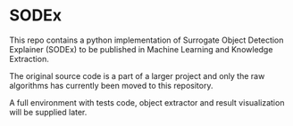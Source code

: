 # SODEx
This repo contains a python implementation of Surrogate Object Detection Explainer (SODEx) to be published in Machine Learning and Knowledge Extraction.

The original source code is a part of a larger project and only the raw algorithms has currently been moved to this repository.

A full environment with tests code, object extractor and result visualization will be supplied later.
